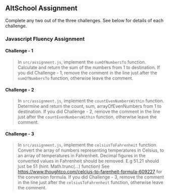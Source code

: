 ## AltSchool Assignment

Complete any two out of the three challenges. See below for details of each challenge.

### Javascript Fluency Assignment

#### Challenge - 1
> In `src/assignment.js`, implement the `sumOfNumbersTo` function. Calculate and return the sum of the numbers from 1 to destination. If you did Challenge - 1, remove the comment in the line just after the `sumOfNumbersTo` function, otherwise leave the comment.

#### Challenge - 2
> In `src/assignment.js`, implement the `countEvenNumbersWithin` function. Determine and return the count, sum, arrayOfEvenNumbers from 1 to destination. If you did Challenge - 2, remove the comment in the line just after the `countEvenNumbersWithin` function, otherwise leave the comment.

#### Challenge - 3
> In `src/assignment.js`, implement the `celsiusToFahrenheit` function. Convert the array of numbers representing temperatures in Celsius, to an array of temperatures in Fahrenheit. Decimal figures in the converted values in Fahrenheit should be removed. E.g 51.21 should just be 51 (hint: Math.trunc(...) function)
 See https://www.thoughtco.com/celcius-to-farenheit-formula-609227 for the conversion formula. If you did Challenge - 3, remove the comment in the line just after the `celsiusToFahrenheit` function, otherwise leave the comment.
